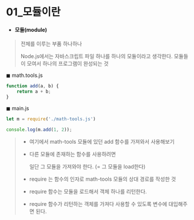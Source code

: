 # 01_모듈이란

* #### 모듈(module)

> 전체를 이루는 부품 하나하나 
>
> Node.js에서는 자바스크립트 파일 하나를 하나의 모듈이라고 생각한다. 
> 모듈들이 모여서 하나의 프로그램이 완성되는 것 



◼ math.tools.js

```javascript
function add(a, b) {
    return a + b;
}
```



◼ main.js

```js
let m = require('./math-tools.js')

console.log(m.add(1, 2));
```

> * 여기에서 math-tools 모듈에 있던 add 함수를 가져와서 사용해보기
>
> * 다른 모듈에 존재하는 함수를 사용하려면
>
>   일단 그 모듈을 가져와야 한다. (= 그 모듈을 load한다)
>
> * require 는 함수의 인자로 math-tools 모듈의 상대 경로를 작성한 것
> * require 함수는 모듈을 로드해서 객체 하나를 리턴한다. 
>
> * require 함수가 리턴하는 객체를 가져다 사용할 수 있도록 변수에 대입해주면 된다. 
